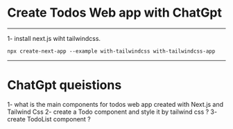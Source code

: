 # Create Todos Web app with ChatGpt

---

1- install next.js wiht tailwindcss.

```shell
npx create-next-app --example with-tailwindcss with-tailwindcss-app
```

---

# ChatGpt queistions

1- what is the main components for todos web app created with Next.js and Tailwind Css
2- create a Todo component and style it by tailwind css ?
3- create TodoList component ?
